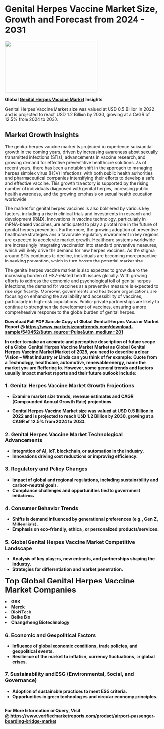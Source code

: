 <H1>Genital Herpes Vaccine Market Size, Growth and Forecast from 2024 - 2031</H1><img class="aligncenter size-medium wp-image-584254" src="https://thirdeyenews.in/wp-content/uploads/2024/09/Global-Market-Research-300x168.jpeg" alt="" width="300" height="168" /><p><strong>Global&nbsp;<a href="https://www.marketsizeandtrends.com/download-sample/540452/&amp;utm_source=Pulse&amp;utm_medium=201">Genital Herpes Vaccine Market</a> Insights</strong></p><p>Genital Herpes Vaccine Market size was valued at USD 0.5 Billion in 2022 and is projected to reach USD 1.2 Billion by 2030, growing at a CAGR of 12.5% from 2024 to 2030.</p><p><h2>Market Growth Insights</h2> <p>The genital herpes vaccine market is projected to experience substantial growth in the coming years, driven by increasing awareness about sexually transmitted infections (STIs), advancements in vaccine research, and growing demand for effective preventative healthcare solutions. As of recent years, there has been a notable shift in the approach to managing herpes simplex virus (HSV) infections, with both public health authorities and pharmaceutical companies intensifying their efforts to develop a safe and effective vaccine. This growth trajectory is supported by the rising number of individuals diagnosed with genital herpes, increasing public health awareness, and the growing emphasis on sexual health education worldwide.</p> <p><strong></strong></p> <p>The market for genital herpes vaccines is also bolstered by various key factors, including a rise in clinical trials and investments in research and development (R&D). Innovations in vaccine technology, particularly in mRNA-based vaccines, are anticipated to play a pivotal role in the future of genital herpes prevention. Furthermore, the growing adoption of preventive healthcare strategies and a favorable regulatory environment in key regions are expected to accelerate market growth. Healthcare systems worldwide are increasingly integrating vaccination into standard preventive measures, which will likely drive the demand for new herpes vaccines. As the stigma around STIs continues to decline, individuals are becoming more proactive in seeking prevention, which in turn boosts the potential market size. <p>The genital herpes vaccine market is also expected to grow due to the increasing burden of HSV-related health issues globally. With growing efforts to address the economic and psychological toll of genital herpes infections, the demand for vaccines as a preventive measure is expected to rise significantly. Moreover, governments and healthcare organizations are focusing on enhancing the availability and accessibility of vaccines, particularly in high-risk populations. Public-private partnerships are likely to continue to strengthen the development of vaccines, ensuring a more comprehensive response to the global burden of genital herpes.</p> <p><strong></p><p><span class=""><strong>Download Full PDF Sample Copy of Global Genital Herpes Vaccine Market Report</strong> @ <a href="https://www.marketsizeandtrends.com/download-sample/540452/&amp;utm_source=Pulse&amp;utm_medium=201" target="_blank">https://www.marketsizeandtrends.com/download-sample/540452/&amp;utm_source=Pulse&amp;utm_medium=201</a></span></p><p>In order to make an accurate and perceptive description of future scope of a Global&nbsp;Genital Herpes Vaccine Market Market as Global&nbsp;Genital Herpes Vaccine Market Market of 2025, you need to describe a clear Vision &ndash; What Industry or Linda can you think of for example: Quote from a Technology, healthcare, automotive, renewable energy, name the market you are Reffering to. However, some general trends and factors usually impact market reports and their future outlook include:</p><h3>1.&nbsp;<strong>Genital Herpes Vaccine Market Growth Projections</strong></h3><ul><li>Examine market size trends, revenue estimates and CAGR (Compounded Annual Growth Rate) projections.</li><li><p>Genital Herpes Vaccine Market size was valued at USD 0.5 Billion in 2022 and is projected to reach USD 1.2 Billion by 2030, growing at a CAGR of 12.5% from 2024 to 2030.</p></li></ul><h3>2.&nbsp;<strong>Genital Herpes Vaccine Market Technological Advancements</strong></h3><ul><li>Integration of AI, IoT, blockchain, or automation in the industry.</li><li>Innovations driving cost reductions or improving efficiency.</li></ul><h3>3.&nbsp;<strong>Regulatory and Policy Changes</strong></h3><ul><li>Impact of global and regional regulations, including sustainability and carbon-neutral goals.</li><li>Compliance challenges and opportunities tied to government initiatives.</li></ul><h3>4.&nbsp;<strong>Consumer Behavior Trends</strong></h3><ul><li>Shifts in demand influenced by generational preferences (e.g., Gen Z, Millennials).</li><li>Emphasis on eco-friendly, ethical, or personalized products/services.</li></ul><h3>5.&nbsp;<strong>Global Genital Herpes Vaccine Market Competitive Landscape</strong></h3><ul><li>Analysis of key players, new entrants, and partnerships shaping the industry.</li><li>Strategies for differentiation and market penetration.</li></ul><p data-pm-slice="1 1 []"><span style="color: inherit; font-family: inherit; font-size: 25px;">Top Global Genital Herpes Vaccine Market Companies</span></p><div class="" data-test-id=""><p><li>GSK</li><li> Merck</li><li> BioNTech</li><li> Beike Bio</li><li> Changsheng Biotechnology</li></p></div><h3>6.&nbsp;<strong>Economic and Geopolitical Factors</strong></h3><ul><li>Influence of global economic conditions, trade policies, and geopolitical events.</li><li>Resilience of the market to inflation, currency fluctuations, or global crises.</li></ul><h3>7.&nbsp;<strong>Sustainability and ESG (Environmental, Social, and Governance)</strong></h3><ul><li>Adoption of sustainable practices to meet ESG criteria.</li><li>Opportunities in green technologies and circular economy principles.</li></ul><h2><strong style="font-size: 14px;">For More Information or Query, Visit @&nbsp;</strong><a style="background-color: #ffffff; font-size: 14px;" href="https://www.marketsizeandtrends.com/report/genital-herpes-vaccine-market/" target="_blank">https://www.verifiedmarketreports.com/product/airport-passenger-boarding-bridge-market</a></h2>
